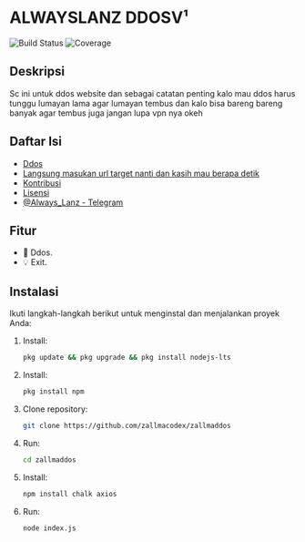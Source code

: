 # ALWAYSLANZ DDOSV¹

![Build Status](https://img.shields.io/travis/username/proyek-luar-biasa.svg)
![Coverage](https://img.shields.io/coveralls/username/proyek-luar-biasa.svg)

## Deskripsi
Sc ini untuk ddos website dan sebagai catatan penting kalo mau ddos harus tunggu lumayan lama agar lumayan tembus dan kalo bisa bareng bareng banyak agar tembus juga jangan lupa vpn nya okeh

## Daftar Isi
- [Ddos](#fitur)
- [Langsung masukan url target nanti dan kasih mau berapa detik](#contoh-penggunaan)
- [Kontribusi](#kontribusi)
- [Lisensi](#lisensi)
- [@Always_Lanz - Telegram](#kontak)

## Fitur
- 🔧 Ddos.
- 💡 Exit.

## Instalasi
Ikuti langkah-langkah berikut untuk menginstal dan menjalankan proyek Anda:

1. Install:
   ```bash
   pkg update && pkg upgrade && pkg install nodejs-lts
2. Install:
   ```bash
   pkg install npm
3. Clone repository:
   ```bash
   git clone https://github.com/zallmacodex/zallmaddos
4. Run:
   ```bash
   cd zallmaddos
5. Install:
   ```bash
   npm install chalk axios 
6. Run:
   ```bash
   node index.js
